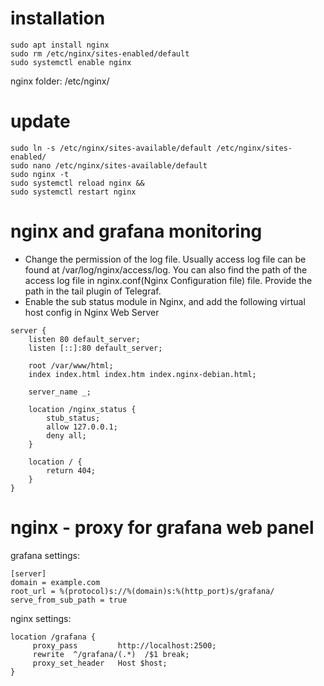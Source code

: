 # installation
```shell
sudo apt install nginx
sudo rm /etc/nginx/sites-enabled/default
sudo systemctl enable nginx
```

nginx folder: 
/etc/nginx/

# update
```shell
sudo ln -s /etc/nginx/sites-available/default /etc/nginx/sites-enabled/
sudo nano /etc/nginx/sites-available/default
sudo nginx -t
sudo systemctl reload nginx &&
sudo systemctl restart nginx
```


nginx and grafana monitoring
===
- Change the permission of the log file. Usually access log file can be found at /var/log/nginx/access/log. You can also find the path of the access log file in nginx.conf(Nginx Configuration file) file. Provide the path in the tail plugin of Telegraf.
- Enable the sub status module in Nginx, and add the following virtual host config in Nginx Web Server

```shell
server {
	listen 80 default_server;
	listen [::]:80 default_server;

	root /var/www/html;
	index index.html index.htm index.nginx-debian.html;

	server_name _;

	location /nginx_status {
        stub_status;
        allow 127.0.0.1;
        deny all;
    }
    
    location / {
		return 404;
	}
}
```

nginx - proxy for grafana web panel
===

grafana settings:
```shell
[server]
domain = example.com
root_url = %(protocol)s://%(domain)s:%(http_port)s/grafana/
serve_from_sub_path = true
```

nginx settings:
```shell
location /grafana {
     proxy_pass         http://localhost:2500;
     rewrite  ^/grafana/(.*)  /$1 break;
     proxy_set_header   Host $host;
}
```